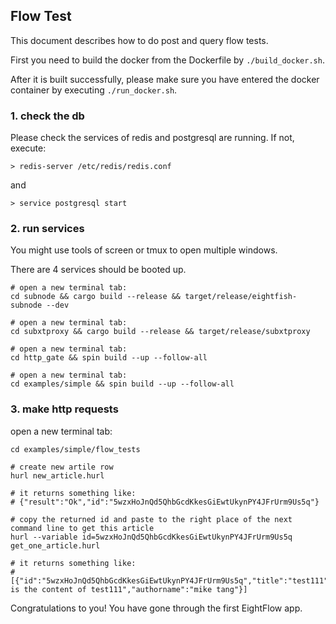 ## Flow Test

This document describes how to do post and query flow tests.

First you need to build the docker from the Dockerfile by `./build_docker.sh`.

After it is built successfully, please make sure you have entered the docker container by executing `./run_docker.sh`.

### 1. check the db

Please check the services of redis and postgresql are running. If not, execute:

```
> redis-server /etc/redis/redis.conf
```
and
```
> service postgresql start
```

### 2. run services

You might use tools of screen or tmux to open multiple windows.

There are 4 services should be booted up.

```
# open a new terminal tab:
cd subnode && cargo build --release && target/release/eightfish-subnode --dev

# open a new terminal tab:
cd subxtproxy && cargo build --release && target/release/subxtproxy

# open a new terminal tab:
cd http_gate && spin build --up --follow-all

# open a new terminal tab:
cd examples/simple && spin build --up --follow-all

```

### 3. make http requests

open a new terminal tab:

```
cd examples/simple/flow_tests

# create new artile row
hurl new_article.hurl

# it returns something like:
# {"result":"Ok","id":"5wzxHoJnQd5QhbGcdKkesGiEwtUkynPY4JFrUrm9Us5q"}

# copy the returned id and paste to the right place of the next command line to get this article
hurl --variable id=5wzxHoJnQd5QhbGcdKkesGiEwtUkynPY4JFrUrm9Us5q get_one_article.hurl

# it returns something like:
# [{"id":"5wzxHoJnQd5QhbGcdKkesGiEwtUkynPY4JFrUrm9Us5q","title":"test111","content":"this is the content of test111","authorname":"mike tang"}]

```

Congratulations to you! You have gone through the first EightFlow app.


